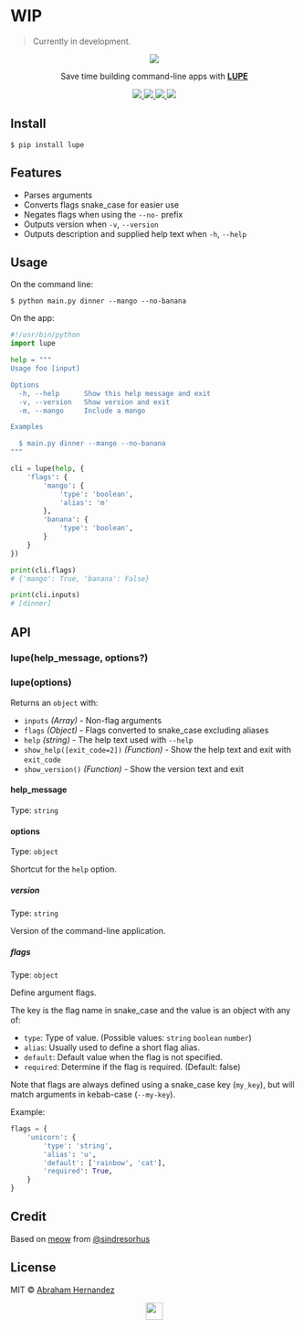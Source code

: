# WIP

> Currently in development.

<p align="center">
  	<a href="https://pypi.org/project/lupe">
			<img src="https://cdn.abranhe.com/projects/lupe/top.png">
		</a>
</p>

<p align="center">
	Save time building command-line apps with <b><a href="https://pypi.org/project/lupe">LUPE</a></b>
</p>

<p align="center">
	<a href="https://github.com/abranhe/lupe/actions/workflows/main.yml">
		<img src="https://github.com/abranhe/lupe/actions/workflows/main.yml/badge.svg" />
	</a>
	<a href="https://app.travis-ci.com/github/abranhe/lupe">
		<img src="https://img.shields.io/travis/com/abranhe/lupe.svg?logo=travis" />
	</a>
	<a href="https://pypi.org/project/lupe">
		<img src="https://img.shields.io/pypi/v/lupe">
	</a>
	<a href="https://github.com/abranhe/lupe/blob/master/license">
		<img src="https://img.shields.io/github/license/abranhe/lupe.svg" />
	</a>
</p>

## Install

```console
$ pip install lupe
```

## Features

- Parses arguments
- Converts flags snake_case for easier use
- Negates flags when using the `--no-` prefix
- Outputs version when `-v`, `--version`
- Outputs description and supplied help text when `-h`, `--help`

## Usage

On the command line:

```console
$ python main.py dinner --mango --no-banana
```

On the app:

```python
#!/usr/bin/python
import lupe

help = """
Usage foo [input]

Options
  -h, --help      Show this help message and exit
  -v, --version   Show version and exit
  -m, --mango     Include a mango

Examples

  $ main.py dinner --mango --no-banana
"""

cli = lupe(help, {
    'flags': {
        'mango': {
            'type': 'boolean',
            'alias': 'm'
        },
        'banana': {
            'type': 'boolean',
        }
    }
})

print(cli.flags)
# {'mango': True, 'banana': False}

print(cli.inputs)
# [dinner]
```

## API

### lupe(help_message, options?)

### lupe(options)

Returns an `object` with:

- `inputs` _(Array)_ - Non-flag arguments
- `flags` _(Object)_ - Flags converted to snake_case excluding aliases
- `help` _(string)_ - The help text used with `--help`
- `show_help([exit_code=2])` _(Function)_ - Show the help text and exit with `exit_code`
- `show_version()` _(Function)_ - Show the version text and exit

#### help_message

Type: `string`

#### options

Type: `object`

Shortcut for the `help` option.

##### version

Type: `string`

Version of the command-line application.

##### flags

Type: `object`

Define argument flags.

The key is the flag name in snake_case and the value is an object with any of:

- `type`: Type of value. (Possible values: `string` `boolean` `number`)
- `alias`: Usually used to define a short flag alias.
- `default`: Default value when the flag is not specified.
- `required`: Determine if the flag is required. (Default: false)

Note that flags are always defined using a snake_case key (`my_key`), but will match arguments in kebab-case (`--my-key`).

Example:

```python
flags = {
	'unicorn': {
		'type': 'string',
		'alias': 'u',
		'default': ['rainbow', 'cat'],
		'required': True,
	}
}
```

## Credit

Based on [meow](https://github.com/sindresorhus/meow) from [@sindresorhus](https://github.com/sindresorhus)

## License

MIT © [Abraham Hernandez](https://github.com/abranhe)

<p align="center">
  	<a href="https://pypi.org/project/lupe">
			<img src="https://cdn.abranhe.com/projects/lupe/logo.svg" width="30">
		</a>
</p>
